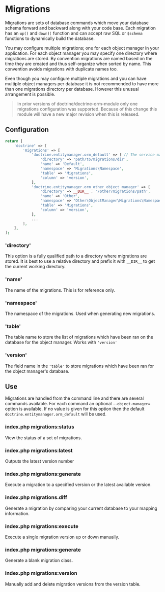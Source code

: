 Migrations
==========

Migrations are sets of database commands which move your database schema forward and backward along with your
code base.  Each migration has an `up()` and `down()` function and can accept raw SQL or `$schema` functions
to dynamically build the database.

You may configure multiple migrations; one for each object manager in your application.  For each object
manager you may specify one directory where migrations are stored.  By convention migrations are named
based on the time they are created and thus self-organize when sorted by name.  This convention avoids
migrations with duplicate names too.

Even though you may configure multiple migrations and you can have multiple object managers per database
it is not recommended to have more than one migrations directory per database.  However this unusual arrangement
is possible.

> In prior versions of doctrine/doctrine-orm-module only one migrations configuration
> was supported.  Because of this change this module will have a new major revision when this is released.



Configuration
-------------

```php
return [
    'doctrine' => [
        'migrations' => [
            'doctrine.entitymanager.orm_default' => [ // The service manager alias for the database
                'directory' => 'path/to/migrations/dir',
                'name' => 'Default',
                'namespace' => 'Migrations\Namespace',
                'table' => 'Migrations',
                'column' => 'version',
            ],
            'doctrine.entitymanager.orm_other_object_manager' => [
                'directory' => __DIR__ . '/other/migrations/path',
                'name' => 'Other',
                'namespace' => 'Other\ObjectManager\Migrations\Namespace',
                'table' => 'Migrations',
                'column' => 'version',
            ],
            ...
        ],
    ],
];
```

### 'directory'
This option is a fully qualified path to a directory where migrations are stored.  It is best to use a relative
directory and prefix it with `__DIR__` to get the current working directory.

### 'name'
The name of the migrations.  This is for reference only.

### 'namespace'
The namespace of the migrations.  Used when generating new migrations.

### 'table'
The table name to store the list of migrations which have been ran on the database for the object manager.
Works with `'version'`

### 'version'
The field name in the `'table'` to store migrations which have been ran for the object manager's database.


Use
---

Migrations are handled from the command line and there are several commands available.  For each command an optional
`--object-manager=` option is available.  If no value is given for this option then the default
`doctrine.entitymanager.orm_default` will be used.


### index.php migrations:status

View the status of a set of migrations.


### index.php migrations:latest

Outputs the latest version number


### index.php migrations:generate

Execute a migration to a specified version or the latest available version.


### index.php migrations.diff

Generate a migration by comparing your current database to your mapping information.


### index.php migrations:execute

Execute a single migration version up or down manually.


### index.php migrations:generate

Generate a blank migration class.


### index.php migrations:version

Manually add and delete migration versions from the version table.
